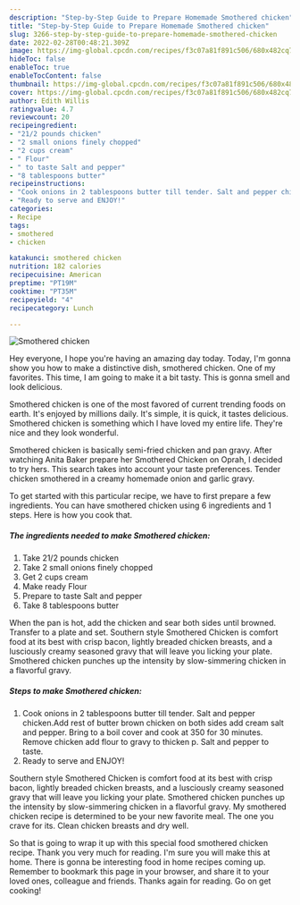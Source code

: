 ```yaml
---
description: "Step-by-Step Guide to Prepare Homemade Smothered chicken"
title: "Step-by-Step Guide to Prepare Homemade Smothered chicken"
slug: 3266-step-by-step-guide-to-prepare-homemade-smothered-chicken
date: 2022-02-28T00:48:21.309Z
image: https://img-global.cpcdn.com/recipes/f3c07a81f891c506/680x482cq70/smothered-chicken-recipe-main-photo.jpg
hideToc: false
enableToc: true
enableTocContent: false
thumbnail: https://img-global.cpcdn.com/recipes/f3c07a81f891c506/680x482cq70/smothered-chicken-recipe-main-photo.jpg
cover: https://img-global.cpcdn.com/recipes/f3c07a81f891c506/680x482cq70/smothered-chicken-recipe-main-photo.jpg
author: Edith Willis
ratingvalue: 4.7
reviewcount: 20
recipeingredient:
- "21/2 pounds chicken"
- "2 small onions finely chopped"
- "2 cups cream"
- " Flour"
- " to taste Salt and pepper"
- "8 tablespoons butter"
recipeinstructions:
- "Cook onions in 2 tablespoons butter till tender. Salt and pepper chicken.Add rest of butter brown chicken on both sides add cream salt and pepper. Bring to a boil cover and cook at 350 for 30 minutes. Remove chicken add flour to gravy to thicken p. Salt and pepper to taste."
- "Ready to serve and ENJOY!"
categories:
- Recipe
tags:
- smothered
- chicken

katakunci: smothered chicken 
nutrition: 182 calories
recipecuisine: American
preptime: "PT19M"
cooktime: "PT35M"
recipeyield: "4"
recipecategory: Lunch

---
```



![Smothered chicken](https://img-global.cpcdn.com/recipes/f3c07a81f891c506/680x482cq70/smothered-chicken-recipe-main-photo.jpg)

Hey everyone, I hope you're having an amazing day today. Today, I'm gonna show you how to make a distinctive dish, smothered chicken. One of my favorites. This time, I am going to make it a bit tasty. This is gonna smell and look delicious.

Smothered chicken is one of the most favored of current trending foods on earth. It's enjoyed by millions daily. It's simple, it is quick, it tastes delicious. Smothered chicken is something which I have loved my entire life. They're nice and they look wonderful.

Smothered chicken is basically semi-fried chicken and pan gravy. After watching Anita Baker prepare her Smothered Chicken on Oprah, I decided to try hers. This search takes into account your taste preferences. Tender chicken smothered in a creamy homemade onion and garlic gravy.


To get started with this particular recipe, we have to first prepare a few ingredients. You can have smothered chicken using 6 ingredients and 1 steps. Here is how you cook that.

<!--inarticleads1-->

##### The ingredients needed to make Smothered chicken:

1. Take 21/2 pounds chicken
1. Take 2 small onions finely chopped
1. Get 2 cups cream
1. Make ready  Flour
1. Prepare  to taste Salt and pepper
1. Take 8 tablespoons butter


When the pan is hot, add the chicken and sear both sides until browned. Transfer to a plate and set. Southern style Smothered Chicken is comfort food at its best with crisp bacon, lightly breaded chicken breasts, and a lusciously creamy seasoned gravy that will leave you licking your plate. Smothered chicken punches up the intensity by slow-simmering chicken in a flavorful gravy. 

<!--inarticleads2-->

##### Steps to make Smothered chicken:

1. Cook onions in 2 tablespoons butter till tender. Salt and pepper chicken.Add rest of butter brown chicken on both sides add cream salt and pepper. Bring to a boil cover and cook at 350 for 30 minutes. Remove chicken add flour to gravy to thicken p. Salt and pepper to taste.
1. Ready to serve and ENJOY!

Southern style Smothered Chicken is comfort food at its best with crisp bacon, lightly breaded chicken breasts, and a lusciously creamy seasoned gravy that will leave you licking your plate. Smothered chicken punches up the intensity by slow-simmering chicken in a flavorful gravy. My smothered chicken recipe is determined to be your new favorite meal. The one you crave for its. Clean chicken breasts and dry well. 

So that is going to wrap it up with this special food smothered chicken recipe. Thank you very much for reading. I'm sure you will make this at home. There is gonna be interesting food in home recipes coming up. Remember to bookmark this page in your browser, and share it to your loved ones, colleague and friends. Thanks again for reading. Go on get cooking!
